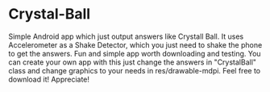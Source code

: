 Crystal-Ball
============

Simple Android app which just output answers like Crystall Ball. 
It uses Accelerometer as a Shake Detector, which you just need to shake the phone to get the answers. 
Fun and simple app worth downloading and testing. You can create your own app with this just change 
the answers in "CrystalBall" class and change graphics to your needs in res/drawable-mdpi.
Feel free to download it! Appreciate!
